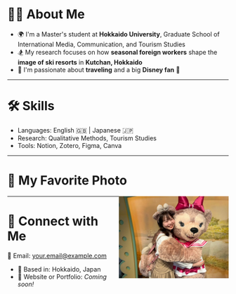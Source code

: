 # 👩‍🎓 About Me

- 🌍 I'm a Master's student at **Hokkaido University**, Graduate School of International Media, Communication, and Tourism Studies
- 🏂 My research focuses on how **seasonal foreign workers** shape the **image of ski resorts** in **Kutchan, Hokkaido**
- 🎢 I'm passionate about **traveling** and a big **Disney fan** 🏰

---

# 🛠 Skills

- Languages: English 🇬🇧 | Japanese 🇯🇵
- Research: Qualitative Methods, Tourism Studies
- Tools: Notion, Zotero, Figma, Canva

---

# 📸 My Favorite Photo

<img src="IMG_6687 19.22.16.JPG" width="250" alt="Nana's profile picture" align="right" />

---

# 🔗 Connect with Me
📧 Email: your.email@example.com
- 📍 Based in: Hokkaido, Japan
- 🧠 Website or Portfolio: *Coming soon!*

